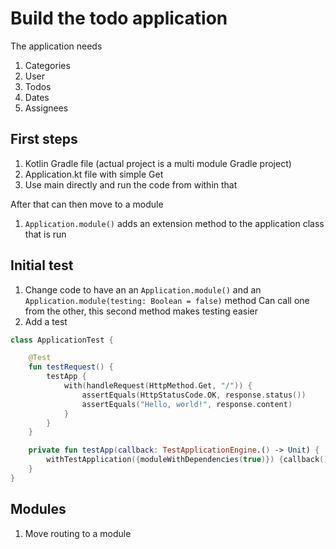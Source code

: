 # Build the todo application

The application needs
1. Categories
1. User
1. Todos
1. Dates
1. Assignees


## First steps
1. Kotlin Gradle file (actual project is a multi module Gradle project)
1. Application.kt file with simple Get
1. Use main directly and run the code from within that

After that can then move to a module
1. `Application.module()` adds an extension method  to the application class that is run

## Initial test
1. Change code to have an an `Application.module()` and an `Application.module(testing: Boolean = false)` method
Can call one from the other, this second method makes testing easier
1. Add a test 
``` kotlin
class ApplicationTest {

    @Test
    fun testRequest() {
        testApp {
            with(handleRequest(HttpMethod.Get, "/")) {
                assertEquals(HttpStatusCode.OK, response.status())
                assertEquals("Hello, world!", response.content)
            }
        }
    }

    private fun testApp(callback: TestApplicationEngine.() -> Unit) {
        withTestApplication({moduleWithDependencies(true)}) {callback()}
    }
}
```

## Modules
1. Move routing to a module
